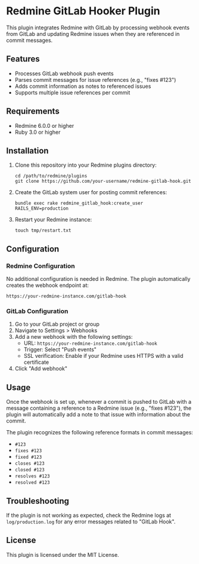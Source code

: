 # Redmine GitLab Hooker Plugin

This plugin integrates Redmine with GitLab by processing webhook events from GitLab and updating Redmine issues when they are referenced in commit messages.

## Features

- Processes GitLab webhook push events
- Parses commit messages for issue references (e.g., "fixes #123")
- Adds commit information as notes to referenced issues
- Supports multiple issue references per commit

## Requirements

- Redmine 6.0.0 or higher
- Ruby 3.0 or higher

## Installation

1. Clone this repository into your Redmine plugins directory:
   ```
   cd /path/to/redmine/plugins
   git clone https://github.com/your-username/redmine-gitlab-hook.git
   ```

2. Create the GitLab system user for posting commit references:
   ```
   bundle exec rake redmine_gitlab_hook:create_user RAILS_ENV=production
   ```

3. Restart your Redmine instance:
   ```
   touch tmp/restart.txt
   ```

## Configuration

### Redmine Configuration

No additional configuration is needed in Redmine. The plugin automatically creates the webhook endpoint at:

```
https://your-redmine-instance.com/gitlab-hook
```

### GitLab Configuration

1. Go to your GitLab project or group
2. Navigate to Settings > Webhooks
3. Add a new webhook with the following settings:
   - URL: `https://your-redmine-instance.com/gitlab-hook`
   - Trigger: Select "Push events"
   - SSL verification: Enable if your Redmine uses HTTPS with a valid certificate
4. Click "Add webhook"

## Usage

Once the webhook is set up, whenever a commit is pushed to GitLab with a message containing a reference to a Redmine issue (e.g., "fixes #123"), the plugin will automatically add a note to that issue with information about the commit.

The plugin recognizes the following reference formats in commit messages:
- `#123`
- `fixes #123`
- `fixed #123`
- `closes #123`
- `closed #123`
- `resolves #123`
- `resolved #123`

## Troubleshooting

If the plugin is not working as expected, check the Redmine logs at `log/production.log` for any error messages related to "GitLab Hook".

## License

This plugin is licensed under the MIT License.
